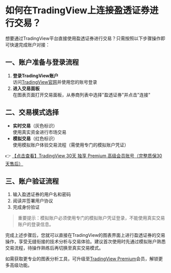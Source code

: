 # 如何在TradingView上连接盈透证券进行交易？

想要通过TradingView平台直接使用盈透证券进行交易？只需按照以下步骤操作即可快速完成账户对接：

## 一、账户准备与登录流程
1. **登录TradingView账户**  
   访问[TradingView官网](https://bit.ly/TradingView-Pro)并使用您的账号登录
2. **进入交易面板**  
   在图表页面打开交易面板，从券商列表中选择"盈透证券"并点击"连接"

## 二、交易模式选择
- **实时交易**（灰色标识）  
  使用真实资金进行市场交易
- **模拟交易**（红色标识）  
  使用模拟账户体验交易流程（需使用专门的模拟账户凭证）

👉 [【点击查看】TradingView 30天 独享 Premium 高级会员账号（完整质保30天售后）](https://bit.ly/TradingView-Pro)

## 三、账户验证流程
1. 输入盈透证券的用户名和密码
2. 阅读并签署用户协议
3. 完成身份验证

> 重要提示：模拟账户必须使用专门的模拟账户凭证登录，不能使用真实交易账户的登录信息。

完成上述步骤后，您就可以直接在TradingView的图表界面上进行盈透证券的交易操作，享受无缝衔接的技术分析与交易体验。建议首次使用时先通过模拟账户熟悉交易流程，待操作熟练后再切换至真实交易模式。

如需获取更专业的图表分析工具，可升级至[TradingView Premium](https://bit.ly/TradingView-Pro)会员，解锁更多高级功能。